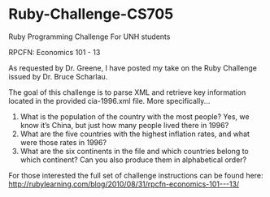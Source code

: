 # Ruby-Challenge-CS705
Ruby Programming Challenge For UNH students

RPCFN: Economics 101 - 13

As requested by Dr. Greene, I have posted my take on the Ruby Challenge issued by Dr. Bruce Scharlau.

The goal of this challenge is to parse XML and retrieve key information located in the provided cia-1996.xml file. More specifically...

1) What is the population of the country with the most people? Yes, we know it’s China, but just how many people lived there in 1996?
2) What are the five countries with the highest inflation rates, and what were those rates in 1996?
3) What are the six continents in the file and which countries belong to which continent? Can you also produce them in alphabetical order?

For those interested the full set of challenge instructions can be found here: http://rubylearning.com/blog/2010/08/31/rpcfn-economics-101---13/


